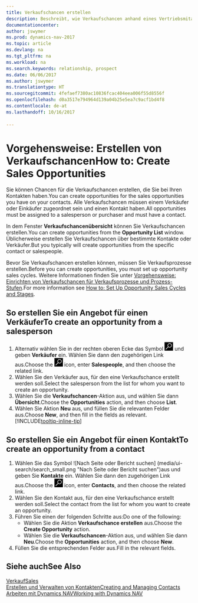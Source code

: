 ```yaml
---
title: Verkaufschancen erstellen
description: Beschreibt, wie Verkaufschancen anhand eines Vertriebsmitarbeiters oder eines Kontakts in Dynamics NAV erstellt werden.
documentationcenter: 
author: jswymer
ms.prod: dynamics-nav-2017
ms.topic: article
ms.devlang: na
ms.tgt_pltfrm: na
ms.workload: na
ms.search.keywords: relationship, prospect
ms.date: 06/06/2017
ms.author: jswymer
ms.translationtype: HT
ms.sourcegitcommit: 4fefaef7380ac10836fcac404eea006f55d8556f
ms.openlocfilehash: d0a3517e794964d139a04b25e5ea7c9acf1bd4f8
ms.contentlocale: de-at
ms.lasthandoff: 10/16/2017

---
```

# <a name="how-to-create-sales-opportunities"></a><span data-ttu-id="8c927-103">Vorgehensweise: Erstellen von Verkaufschancen</span><span class="sxs-lookup"><span data-stu-id="8c927-103">How to: Create Sales Opportunities</span></span>
<span data-ttu-id="8c927-104">Sie können Chancen für die Verkaufschancen erstellen, die Sie bei Ihren Kontakten haben.</span><span class="sxs-lookup"><span data-stu-id="8c927-104">You can create opportunities for the sales opportunities you have on your contacts.</span></span> <span data-ttu-id="8c927-105">Alle Verkaufschancen müssen einem Verkäufer oder Einkäufer zugeordnet sein und einen Kontakt haben.</span><span class="sxs-lookup"><span data-stu-id="8c927-105">All opportunities must be assigned to a salesperson or purchaser and must have a contact.</span></span>

<span data-ttu-id="8c927-106">In dem Fenster **Verkaufschancenübersicht** können Sie Verkaufschancen erstellen.</span><span class="sxs-lookup"><span data-stu-id="8c927-106">You can create opportunities from the **Opportunity List** window.</span></span> <span data-ttu-id="8c927-107">Üblicherweise erstellen Sie Verkaufschancen über bestimmte Kontakte oder Verkäufer.</span><span class="sxs-lookup"><span data-stu-id="8c927-107">But you typically will create opportunities from the specific contact or salespeople.</span></span>

<span data-ttu-id="8c927-108">Bevor Sie Verkaufschancen erstellen können, müssen Sie Verkaufsprozesse erstellen.</span><span class="sxs-lookup"><span data-stu-id="8c927-108">Before you can create opportunities, you must set up opportunity sales cycles.</span></span> <span data-ttu-id="8c927-109">Weitere Informationen finden Sie unter [Vorgehensweise: Einrichten von Verkaufschancen für Verkaufsprozesse und Prozess-Stufen](marketing-how-setup-opportunity-sales-cycles-stages.md).</span><span class="sxs-lookup"><span data-stu-id="8c927-109">For more information see [How to: Set Up Opportunity Sales Cycles and Stages](marketing-how-setup-opportunity-sales-cycles-stages.md).</span></span>

## <a name="to-create-an-opportunity-from-a-salesperson"></a><span data-ttu-id="8c927-110">So erstellen Sie ein Angebot für einen Verkäufer</span><span class="sxs-lookup"><span data-stu-id="8c927-110">To create an opportunity from a salesperson</span></span>
1. <span data-ttu-id="8c927-111">Alternativ wählen Sie in der rechten oberen Ecke das Symbol ![Nach Seite oder Bericht suchen](media/ui-search/search_small.png "Nach Seite oder Bericht suchen") und geben **Verkäufer** ein. Wählen Sie dann den zugehörigen Link aus.</span><span class="sxs-lookup"><span data-stu-id="8c927-111">Choose the ![Search for Page or Report](media/ui-search/search_small.png "Search for Page or Report icon") icon, enter **Salespeople**, and then choose the related link.</span></span>
2. <span data-ttu-id="8c927-112">Wählen Sie den Verkäufer aus, für den eine Verkaufschance erstellt werden soll.</span><span class="sxs-lookup"><span data-stu-id="8c927-112">Select the salesperson from the list for whom you want to create an opportunity.</span></span>
3. <span data-ttu-id="8c927-113">Wählen Sie die **Verkaufschancen**-Aktion aus, und wählen Sie dann **Übersicht**.</span><span class="sxs-lookup"><span data-stu-id="8c927-113">Choose the **Opportunities** action, and then choose **List**.</span></span>
4. <span data-ttu-id="8c927-114">Wählen Sie Aktion **Neu** aus, und füllen Sie die relevanten Felder aus.</span><span class="sxs-lookup"><span data-stu-id="8c927-114">Choose **New**, and then fill in the fields as relevant.</span></span> [!INCLUDE[tooltip-inline-tip](includes/tooltip-inline-tip_md.md)]  



## <a name="to-create-an-opportunity-from-a-contact"></a><span data-ttu-id="8c927-115">So erstellen Sie ein Angebot für einen Kontakt</span><span class="sxs-lookup"><span data-stu-id="8c927-115">To create an opportunity from a contact</span></span>
1. <span data-ttu-id="8c927-116">Wählen Sie das Symbol ![Nach Seite oder Bericht suchen] (media/ui-search/search_small.png "Nach Seite oder Bericht suchen")aus und geben Sie **Kontakte** ein. Wählen Sie dann den zugehörigen Link aus.</span><span class="sxs-lookup"><span data-stu-id="8c927-116">Choose the ![Search for Page or Report](media/ui-search/search_small.png "Search for Page or Report icon") icon, enter **Contacts**, and then choose the related link.</span></span>
2. <span data-ttu-id="8c927-117">Wählen Sie den Kontakt aus, für den eine Verkaufschance erstellt werden soll.</span><span class="sxs-lookup"><span data-stu-id="8c927-117">Select the contact from the list for whom you want to create an opportunity.</span></span>
3. <span data-ttu-id="8c927-118">Führen Sie einen der folgenden Schritte aus:</span><span class="sxs-lookup"><span data-stu-id="8c927-118">Do one of the following:</span></span>
   * <span data-ttu-id="8c927-119">Wählen Sie die Aktion **Verkaufschance erstellen** aus.</span><span class="sxs-lookup"><span data-stu-id="8c927-119">Choose the **Create Opportunity** action.</span></span>
   * <span data-ttu-id="8c927-120">Wählen Sie die **Verkaufschancen**-Aktion aus, und wählen Sie dann **Neu**.</span><span class="sxs-lookup"><span data-stu-id="8c927-120">Choose the  **Opportunities** action, and then choose **New**.</span></span>
4. <span data-ttu-id="8c927-121">Füllen Sie die entsprechenden Felder aus.</span><span class="sxs-lookup"><span data-stu-id="8c927-121">Fill in the relevant fields.</span></span>

## <a name="see-also"></a><span data-ttu-id="8c927-122">Siehe auch</span><span class="sxs-lookup"><span data-stu-id="8c927-122">See Also</span></span>
[<span data-ttu-id="8c927-123">Verkauf</span><span class="sxs-lookup"><span data-stu-id="8c927-123">Sales</span></span>](sales-manage-sales.md)  
[<span data-ttu-id="8c927-124">Erstellen und Verwalten von Kontakten</span><span class="sxs-lookup"><span data-stu-id="8c927-124">Creating and Managing Contacts</span></span>](marketing-contacts.md)  
[<span data-ttu-id="8c927-125">Arbeiten mit Dynamics NAV</span><span class="sxs-lookup"><span data-stu-id="8c927-125">Working with Dynamics NAV</span></span>](ui-work-product.md)

